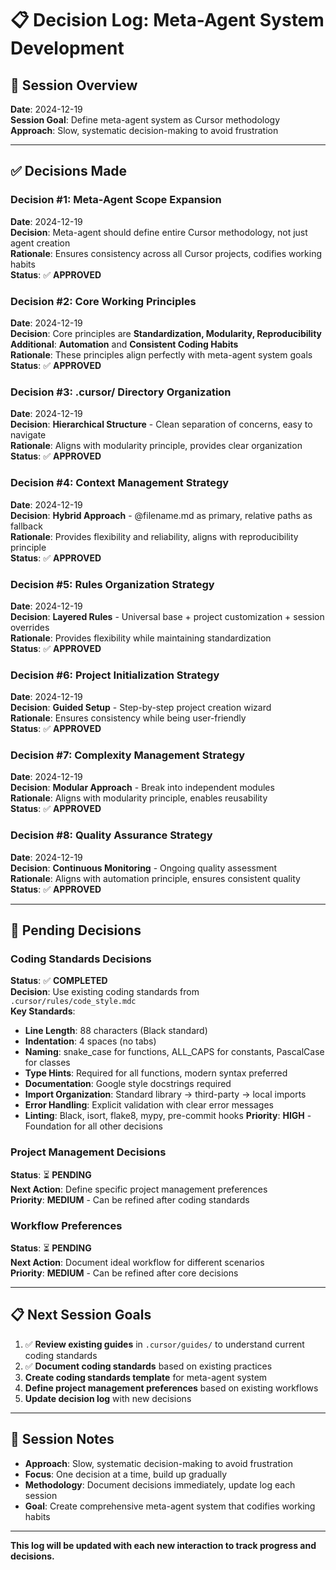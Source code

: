 # 📋 **Decision Log: Meta-Agent System Development**

## 🎯 **Session Overview**
**Date**: 2024-12-19  
**Session Goal**: Define meta-agent system as Cursor methodology  
**Approach**: Slow, systematic decision-making to avoid frustration

---

## ✅ **Decisions Made**

### **Decision #1: Meta-Agent Scope Expansion**
**Date**: 2024-12-19  
**Decision**: Meta-agent should define entire Cursor methodology, not just agent creation  
**Rationale**: Ensures consistency across all Cursor projects, codifies working habits  
**Status**: ✅ **APPROVED**

### **Decision #2: Core Working Principles**
**Date**: 2024-12-19  
**Decision**: Core principles are **Standardization, Modularity, Reproducibility**  
**Additional**: **Automation** and **Consistent Coding Habits**  
**Rationale**: These principles align perfectly with meta-agent system goals  
**Status**: ✅ **APPROVED**

### **Decision #3: .cursor/ Directory Organization**
**Date**: 2024-12-19  
**Decision**: **Hierarchical Structure** - Clean separation of concerns, easy to navigate  
**Rationale**: Aligns with modularity principle, provides clear organization  
**Status**: ✅ **APPROVED**

### **Decision #4: Context Management Strategy**
**Date**: 2024-12-19  
**Decision**: **Hybrid Approach** - @filename.md as primary, relative paths as fallback  
**Rationale**: Provides flexibility and reliability, aligns with reproducibility principle  
**Status**: ✅ **APPROVED**

### **Decision #5: Rules Organization Strategy**
**Date**: 2024-12-19  
**Decision**: **Layered Rules** - Universal base + project customization + session overrides  
**Rationale**: Provides flexibility while maintaining standardization  
**Status**: ✅ **APPROVED**

### **Decision #6: Project Initialization Strategy**
**Date**: 2024-12-19  
**Decision**: **Guided Setup** - Step-by-step project creation wizard  
**Rationale**: Ensures consistency while being user-friendly  
**Status**: ✅ **APPROVED**

### **Decision #7: Complexity Management Strategy**
**Date**: 2024-12-19  
**Decision**: **Modular Approach** - Break into independent modules  
**Rationale**: Aligns with modularity principle, enables reusability  
**Status**: ✅ **APPROVED**

### **Decision #8: Quality Assurance Strategy**
**Date**: 2024-12-19  
**Decision**: **Continuous Monitoring** - Ongoing quality assessment  
**Rationale**: Aligns with automation principle, ensures consistent quality  
**Status**: ✅ **APPROVED**

---

## 🔄 **Pending Decisions**

### **Coding Standards Decisions**
**Status**: ✅ **COMPLETED**  
**Decision**: Use existing coding standards from `.cursor/rules/code_style.mdc`  
**Key Standards**:
- **Line Length**: 88 characters (Black standard)
- **Indentation**: 4 spaces (no tabs)
- **Naming**: snake_case for functions, ALL_CAPS for constants, PascalCase for classes
- **Type Hints**: Required for all functions, modern syntax preferred
- **Documentation**: Google style docstrings required
- **Import Organization**: Standard library → third-party → local imports
- **Error Handling**: Explicit validation with clear error messages
- **Linting**: Black, isort, flake8, mypy, pre-commit hooks
**Priority**: **HIGH** - Foundation for all other decisions

### **Project Management Decisions**
**Status**: ⏳ **PENDING**  
**Next Action**: Define specific project management preferences  
**Priority**: **MEDIUM** - Can be refined after coding standards

### **Workflow Preferences**
**Status**: ⏳ **PENDING**  
**Next Action**: Document ideal workflow for different scenarios  
**Priority**: **MEDIUM** - Can be refined after core decisions

---

## 📋 **Next Session Goals**

1. ✅ **Review existing guides** in `.cursor/guides/` to understand current coding standards
2. ✅ **Document coding standards** based on existing practices
3. **Create coding standards template** for meta-agent system
4. **Define project management preferences** based on existing workflows
5. **Update decision log** with new decisions

---

## 🎯 **Session Notes**

- **Approach**: Slow, systematic decision-making to avoid frustration
- **Focus**: One decision at a time, build up gradually
- **Methodology**: Document decisions immediately, update log each session
- **Goal**: Create comprehensive meta-agent system that codifies working habits

---

**This log will be updated with each new interaction to track progress and decisions.**
